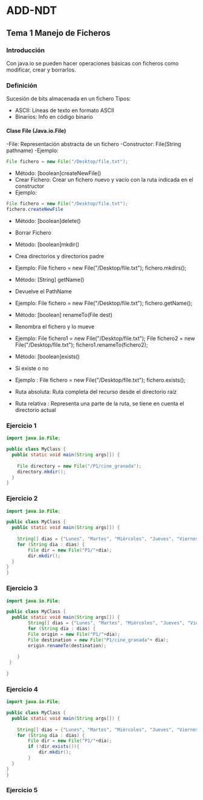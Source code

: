 # ADD-NDT

## Tema 1 Manejo de Ficheros

### Introducción
Con java.io se pueden hacer operaciones básicas con ficheros como modificar, crear y borrarlos.

### Definición
Sucesión de bits almacenada en un fichero
Tipos:
- ASCII: Líneas de texto en formato ASCII
- Binarios: Info en código binario

#### Clase File (Java.io.File)
-File: Representación abstracta de un fichero
-Constructor: File(String pathname)
-Ejemplo:  
```java
File fichero = new File("/Desktop/file.txt");
```
- Método: [boolean]createNewFile()
- Crear Fichero: Crear un fichero nuevo y vacío con la  ruta indicada en el constructor
- Ejemplo:
```java
File fichero = new File("/Desktop/file.txt");
fichero.createNewFile
```
- Método: [boolean]delete()
- Borrar Fichero

- Método: [boolean]mkdir()
- Crea directorios y directorios padre
- Ejemplo: File fichero = new File("/Desktop/file.txt");
  fichero.mkdirs();
  
- Método: [String] getName()
- Devuelve el PathName
- Ejemplo: File fichero = new File("/Desktop/file.txt");
  fichero.getName();

- Método: [boolean] renameTo(File dest)
- Renombra el fichero y lo mueve
- Ejemplo:
  File fichero1 = new File("/Desktop/file.txt");
  File fichero2 = new File("/Desktop/file.txt");
  fichero1.renameTo(fichero2);

- Método: [boolean]exists()
-  Si existe o no
-  Ejemplo :
File fichero = new File("/Desktop/file.txt");
fichero.exists();

- Ruta absoluta: Ruta completa del recurso desde el directorio raíz
- Ruta relativa : Representa una parte de la ruta, se tiene en cuenta el directorio actual

### Ejercicio 1
```java
import java.io.File;

public class MyClass {
  public static void main(String args[]) {
      
    File directory = new File("/P1/cine_granada");
    directory.mkdir();
  }
}
```

### Ejercicio 2

```java
import java.io.File;

public class MyClass {
  public static void main(String args[]) {
      
    String[] dias = {"Lunes", "Martes", "Miércoles", "Jueves", "Viernes", "Sábado", "Domingo"};
    for (String dia : dias) {
        File dir = new File("P1/"+dia);
        dir.mkdir();
  }
}
}
```

### Ejercicio 3
```java
import java.io.File;

public class MyClass {
  public static void main(String args[]) {
        String[] dias = {"Lunes", "Martes", "Miércoles", "Jueves", "Viernes", "Sábado", "Domingo"};
        for (String dia : dias) {
        File origin = new File("P1/"+dia);
        File destination = new File("P1/cine_granada"+ dia);
        origin.renameTo(destination);
        
    }
 }
    
}
```

### Ejercicio 4
```java
import java.io.File;

public class MyClass {
  public static void main(String args[]) {
    
    String[] dias = {"Lunes", "Martes", "Miércoles", "Jueves", "Viernes", "Sábado", "Domingo"};
    for (String dia : dias) {
        File dir = new File("P1/"+dia);
        if (!dir.exists()){
            dir.mkdir();
        }
  }
}
}
```

### Ejercicio 5
```java

```

